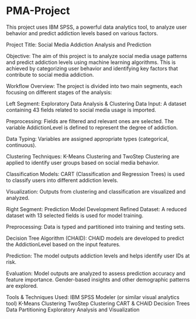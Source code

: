 # PMA-Project
This project uses IBM SPSS, a powerful data analytics tool, to analyze user behavior and predict addiction levels based on various factors.

Project Title: Social Media Addiction Analysis and Prediction

Objective:
The aim of this project is to analyze social media usage patterns and predict addiction levels using machine learning algorithms. This is achieved by categorizing user behavior and identifying key factors that contribute to social media addiction.

Workflow Overview:
The project is divided into two main segments, each focusing on different stages of the analysis:

Left Segment: Exploratory Data Analysis & Clustering
Data Input: A dataset containing 43 fields related to social media usage is imported.

Preprocessing:
Fields are filtered and relevant ones are selected.
The variable AddictionLevel is defined to represent the degree of addiction.

Data Typing: Variables are assigned appropriate types (categorical, continuous).

Clustering Techniques:
K-Means Clustering and TwoStep Clustering are applied to identify user groups based on social media behavior.

Classification Models:
CART (Classification and Regression Trees) is used to classify users into different addiction levels.

Visualization:
Outputs from clustering and classification are visualized and analyzed.

Right Segment: Prediction Model Development
Refined Dataset: A reduced dataset with 13 selected fields is used for model training.

Preprocessing:
Data is typed and partitioned into training and testing sets.

Decision Tree Algorithm (CHAID):
CHAID models are developed to predict the AddictionLevel based on the input features.

Prediction:
The model outputs addiction levels and helps identify user IDs at risk.

Evaluation:
Model outputs are analyzed to assess prediction accuracy and feature importance.
Gender-based insights and other demographic patterns are explored.

Tools & Techniques Used:
IBM SPSS Modeler (or similar visual analytics tool)
K-Means Clustering
TwoStep Clustering
CART & CHAID Decision Trees
Data Partitioning
Exploratory Analysis and Visualization
